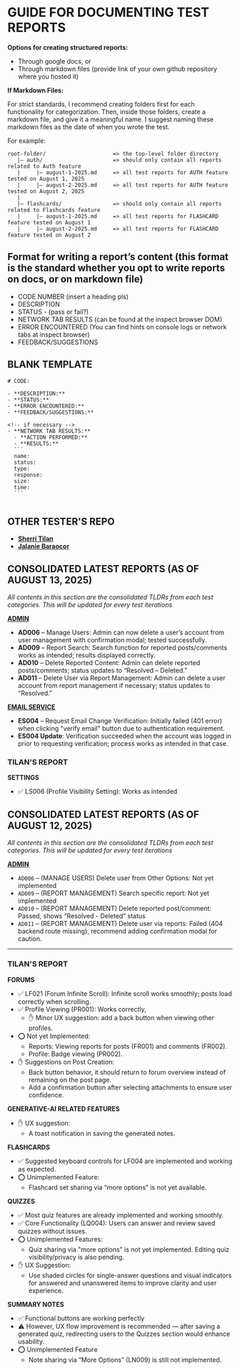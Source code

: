 # GUIDE FOR DOCUMENTING TEST REPORTS

**Options for creating structured reports:**

- Through google docs, or
- Through markdown files (provide link of your own github repository where you hosted it)

**If Markdown Files:**

For strict standards, I recommend creating folders first for each functionality for categorization. Then, inside those folders, create a markdown file, and give it a meaningful name. I suggest naming these markdown files as the date of when you wrote the test.

For example:

```
root-folder/ 		             => the top-level folder directory
   |— auth/ 		             => should only contain all reports related to Auth feature
   |     |— august-1-2025.md     => all test reports for AUTH feature tested on August 1, 2025
   |     |— august-2-2025.md     => all test reports for AUTH feature tested on August 2, 2025
   |
   |— flashcards/ 			     => should only contain all reports related to Flashcards feature
   |     |— august-1-2025.md     => all test reports for FLASHCARD feature tested on August 1
   |     |— august-2-2025.md     => all test reports for FLASHCARD feature tested on August 2

```

## Format for writing a report’s content (this format is the standard whether you opt to write reports on docs, or on markdown file)

- CODE NUMBER (insert a heading pls)
- DESCRIPTION
- STATUS - (pass or fail?)
- NETWORK TAB RESULTS (can be found at the inspect browser DOM)
- ERROR ENCOUNTERED (You can find hints on console logs or network tabs at inspect browser)
- FEEDBACK/SUGGESTIONS

## BLANK TEMPLATE

````
# CODE:

- **DESCRIPTION:**
- **STATUS:**
- **ERROR ENCOUNTERED:**
- **FEEDBACK/SUGGESTIONS:**

<!-- if necessary -->
- **NETWORK TAB RESULTS:**
  - **ACTION PERFORMED:**
  - **RESULTS:**
  ```
  name:
  status:
  type:
  response:
  size:
  time:
  ```


````

## OTHER TESTER'S REPO

- [**Sherri Tilan**](https://github.com/Tsherii/quickease_2.0-reports)
- [**Jalanie Baraocor**](https://github.com/jiyuutheosum/quickease_2.0-reports)

## CONSOLIDATED LATEST REPORTS (AS OF AUGUST 13, 2025)

_All contents in this section are the consolidated TLDRs from each test categories. This will be updated for every test iterations_

[**ADMIN**](./admin/aug-13-2025.md)

- **AD006** – Manage Users: Admin can now delete a user’s account from user management with confirmation modal; tested successfully.
- **AD009** – Report Search: Search function for reported posts/comments works as intended; results displayed correctly.
- **AD010** – Delete Reported Content: Admin can delete reported posts/comments; status updates to “Resolved – Deleted.”
- **AD011** – Delete User via Report Management: Admin can delete a user account from report management if necessary; status updates to “Resolved.”

[**EMAIL SERVICE**](./email-service/aug-13-2025.md)

- **ES004** – Request Email Change Verification: Initially failed (401 error) when clicking "verify email" button due to authentication requirement.
- **ES004 Update**: Verification succeeded when the account was logged in prior to requesting verification; process works as intended in that case.

### TILAN'S REPORT

**SETTINGS**

- ✅ LS006 (Profile Visibility Setting): Works as intended

## CONSOLIDATED LATEST REPORTS (AS OF AUGUST 12, 2025)

_All contents in this section are the consolidated TLDRs from each test categories. This will be updated for every test iterations_

[**ADMIN**](./admin/aug-12-2025.md)

- `AD006` – (MANAGE USERS) Delete user from Other Options: Not yet implemented
- `AD009` – (REPORT MANAGEMENT) Search specific report: Not yet implemented
- `AD010` – (REPORT MANAGEMENT) Delete reported post/comment: Passed, shows “Resolved - Deleted” status
- `AD011` – (REPORT MANAGEMENT) Delete user via reports: Failed (404 backend route missing), recommend adding confirmation modal for caution.

---

### TILAN'S REPORT

**FORUMS**

- ✅ LF021 (Forum Infinite Scroll): Infinite scroll works smoothly; posts load correctly when scrolling.
- ✅ Profile Viewing (PR001): Works correctly,
  - ✋ Minor UX suggestion: add a back button when viewing other profiles.
- ⭕ Not yet Implemented:
  - Reports: Viewing reports for posts (FR001) and comments (FR002).
  - Profile: Badge viewing (PR002).
- ✋ Suggestions on Post Creation:
  - Back button behavior, it should return to forum overview instead of remaining on the post page.
  - Add a confirmation button after selecting attachments to ensure user confidence.

**GENERATIVE-AI RELATED FEATURES**

- ✋ UX suggestion:
  - A toast notification in saving the generated notes.

**FLASHCARDS**

- ✅ Suggested keyboard controls for LF004 are implemented and working as expected.
- ⭕ Unimplemented Feature:
  - Flashcard set sharing via “more options” is not yet available.

**QUIZZES**

- ✅ Most quiz features are already implemented and working smoothly.
- ✅ Core Functionality (LQ004): Users can answer and review saved quizzes without issues.
- ⭕ Unimplemented Features:
  - Quiz sharing via "more options" is not yet implemented.
    Editing quiz visibility/privacy is also pending.
- ✋ UX Suggestion:
  - Use shaded circles for single-answer questions and visual indicators for answered and unanswered items to improve clarity and user experience.

**SUMMARY NOTES**

- ✅ Functional buttons are working perfectly
- ⚠️ However, UX flow improvement is recommended — after saving a generated quiz, redirecting users to the Quizzes section would enhance usability.
- ⭕ Unimplemented Feature
  - Note sharing via “More Options” (LN009) is still not implemented.
